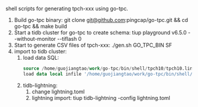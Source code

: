 shell scripts for generating tpch-xxx using go-tpc.

1. Build go-tpc binary: git clone git@github.com:pingcap/go-tpc.git && cd go-tpc && make build
2. Start a tidb cluster for go-tpc to create schema: tiup playground v6.5.0 --without-monitor --tiflash 0
3. Start to generate CSV files of tpch-xxx: ./gen.sh GO_TPC_BIN SF
4. import to tidb cluster:
    1. load data SQL:
        ```SQL
        source /home/guojiangtao/work/go-tpc/bin/shell/tpch10/tpch10.lineitem-schema.sql
        load data local infile '/home/guojiangtao/work/go-tpc/bin/shell/tpch10/tpch10.lineitem-schema.sql' into table t1 fields terminated by '|';
        ```
    2. tidb-lightning:
        1. change lightning.toml
        2. lightning import: tiup tidb-lightning -config lightning.toml

